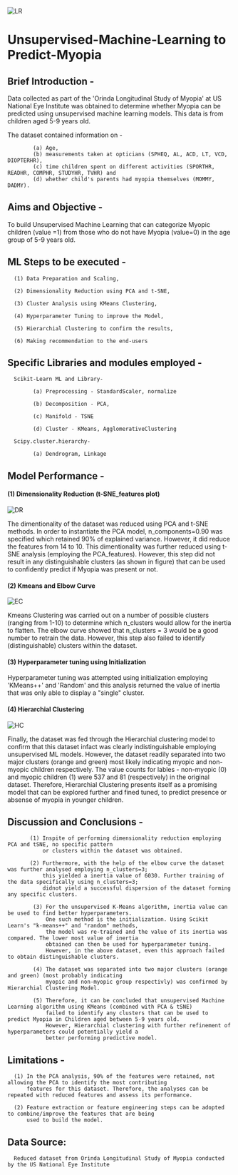 ![LR](https://github.com/fbrowther/Unsupervised-Machine-Learning---Predicting-Myopia/blob/main/Images/d076583b-ecf3-478c-b97e-adcd080985da.jpeg)

# Unsupervised-Machine-Learning to Predict-Myopia

## Brief Introduction - 
Data collected as part of the 'Orinda Longitudinal Study of Myopia' at US National Eye Institute was obtained to determine whether Myopia can be predicted using unsupervised machine learning models. This data is from children aged 5-9 years old. 

The dataset contained information on -

            (a) Age, 
            (b) measurements taken at opticians (SPHEQ, AL,	ACD, LT, VCD, DIOPTERHR), 
            (c) time children spent on different activities (SPORTHR, READHR, COMPHR, STUDYHR, TVHR) and 
            (d) whether child's parents had myopia themselves (MOMMY, DADMY).	

## Aims and Objective -
To build Unsupervised Machine Learning that can categorize Myopic children (value =1) from those who do not have Myopia (value=0) in the age group of 5-9 years old.

## ML Steps to be executed -

      (1) Data Preparation and Scaling,
      
      (2) Dimensionality Reduction using PCA and t-SNE,
      
      (3) Cluster Analysis using KMeans Clustering,
      
      (4) Hyperparameter Tuning to improve the Model,
      
      (5) Hierarchial Clustering to confirm the results,
      
      (6) Making recommendation to the end-users
      
## Specific Libraries and modules employed -
      
      Scikit-Learn ML and Library-
      
            (a) Preprocessing - StandardScaler, normalize
  
            (b) Decomposition - PCA, 
  
            (c) Manifold - TSNE
  
            (d) Cluster - KMeans, AgglomerativeClustering
  
      Scipy.cluster.hierarchy-
      
            (a) Dendrogram, Linkage
            
## Model Performance -

#### (1) Dimensionality Reduction (t-SNE_features plot)

![DR](https://github.com/fbrowther/Unsupervised-Machine-Learning---Predicting-Myopia/blob/main/Images/tSNE.png)

The dimentionality of the dataset was reduced using PCA and t-SNE methods. In order to instantiate the PCA model, n_components=0.90 was specified which retained 90% of explained variance. However, it did reduce the features from 14 to 10. This dimentionality was further reduced using t-SNE analysis (employing the PCA_features). However, this step did not result in any distinguishable clusters (as shown in figure) that can be used to confidently predict if Myopia was present or not.

#### (2) Kmeans and Elbow Curve 

![EC](https://github.com/fbrowther/Unsupervised-Machine-Learning---Predicting-Myopia/blob/main/Images/Elbow.png)

Kmeans Clustering was carried out on a number of possible clusters (ranging from 1-10) to determine which n_clusters would allow for the inertia to flatten. The elbow curve showed that n_clusters = 3 would be a good number to retrain the data. However, this step also failed to identify (distinguishable) clusters within the dataset.

#### (3) Hyperparameter tuning using Initialization
Hyperparameter tuning was attempted using initialization employing 'KMeans++' and 'Random' and this analysis returned the value of inertia that was only able to display a "single" cluster.

#### (4) Hierarchial Clustering 

![HC](https://github.com/fbrowther/Unsupervised-Machine-Learning---Predicting-Myopia/blob/main/Images/HClustering.png)

Finally, the dataset was fed through the Hierarchial clustering model to confirm that this dataset infact was clearly indistinguishable employing unsupervised ML models. However, the dataset readily separated into two major clusters (orange and green) most likely indicating myopic and non-myopic children respectively. The value counts for lables - non-myopic (0)  and myopic children (1) were 537 and 81 (respectively) in the original dataset. 
Therefore, Hierarchial Clustering presents itself as a promising model that can be explored further and fined tuned, to predict presence or absense of myopia in younger children. 

## Discussion and Conclusions -

           (1) Inspite of performing dimensionality reduction employing PCA and tSNE, no specific pattern 
               or clusters within the dataset was obtained. 

           (2) Furthermore, with the help of the elbow curve the dataset was further analysed employing n_clusters=3; 
               this yielded a inertia value of 6030. Further training of the data specifically using n_clusters=3; 
               didnot yield a successful dispersion of the dataset forming any specific clusters.

            (3) For the unsupervised K-Means algorithm, inertia value can be used to find better hyperparameters. 
                One such method is the initialization. Using Scikit Learn's "k-means++" and "random" methods, 
                the model was re-trained and the value of its inertia was compared. The lower most value of inertia 
                obtained can then be used for hyperparameter tuning. 
                However, in the above dataset, even this approach failed to obtain distinguishable clusters. 

            (4) The dataset was separated into two major clusters (orange and green) (most probably indicating 
                myopic and non-myopic group respectivly) was confirmed by Hierarchial Clustering Model.

            (5) Therefore, it can be concluded that unsupervised Machine Learning algorithm using KMeans (combined with PCA & tSNE) 
                failed to identify any clusters that can be used to predict Myopia in Children aged between 5-9 years old. 
                However, Hierarchial clustering with further refinement of hyperparameters could potentially yield a 
                better performing predictive model.


## Limitations - 

      (1) In the PCA analysis, 90% of the features were retained, not allowing the PCA to identify the most contributing 
          features for this dataset. Therefore, the analyses can be repeated with reduced features and assess its performance.
      
      (2) Feature extraction or feature engineering steps can be adopted to combine/improve the features that are being 
          used to build the model.
          

## Data Source: 
      Reduced dataset from Orinda Longitudinal Study of Myopia conducted by the US National Eye Institute

